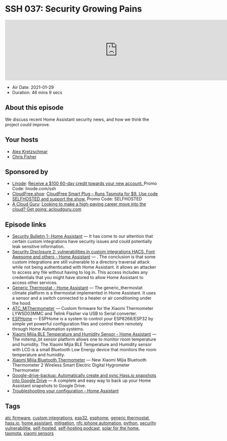 # SSH 037: Security Growing Pains

<iframe src="https://player.fireside.fm/v2/dUlrHQih+bYOeqY06?theme=dark" width="740" height="200" frameborder="0" scrolling="no"></iframe>

* Air Date: 2021-01-29
* Duration: 46 mins 9 secs

## About this episode

We discuss recent Home Assistant security news, and how we think the project could improve.

## Your hosts
* [Alex Kretzschmar](https://selfhosted.show/hosts/alexktz)
* [Chris Fisher](https://selfhosted.show/hosts/chrislas)

## Sponsored by

  * [Linode](https://linode.com/ssh): [Receive a $100 60-day credit towards your new account. ](https://linode.com/ssh) Promo Code: linode.com/ssh
  * [CloudFree.shop](https://cloudfree.shop/): [CloudFree Smart Plug – Runs Tasmota for $9. Use code SELFHOSTED and support the show.](https://cloudfree.shop/) Promo Code: SELFHOSTED
  * [A Cloud Guru](https://acloudguru.com/): [Looking to make a high-paying career move into the cloud? Get going: acloudguru.com](https://acloudguru.com/)



## Episode links

  * [Security Bulletin 1- Home Assistant](https://www.home-assistant.io/blog/2021/01/14/security-bulletin/ "Security Bulletin 1- Home Assistant") — It has come to our attention that certain custom integrations have security issues and could potentially leak sensitive information.
  * [Security Disclosure 2: vulnerabilities in custom integrations HACS, Font Awesome and others - Home Assistant](https://www.home-assistant.io/blog/2021/01/23/security-disclosure2/ "Security Disclosure 2: vulnerabilities in custom integrations HACS, Font Awesome and others - Home Assistant") — . The conclusion is that some custom integrations are still vulnerable to a directory traversal attack while not being authenticated with Home Assistant. It allows an attacker to access any file without having to log in. This access includes any credentials that you might have stored to allow Home Assistant to access other services. 
  * [Generic Thermostat - Home Assistant](https://www.home-assistant.io/integrations/generic_thermostat/ "Generic Thermostat - Home Assistant") — The generic_thermostat climate platform is a thermostat implemented in Home Assistant. It uses a sensor and a switch connected to a heater or air conditioning under the hood. 
  * [ATC_MiThermometer](https://github.com/atc1441/ATC_MiThermometer "ATC_MiThermometer") — Custom firmware for the Xiaomi Thermometer LYWSD03MMC and Telink Flasher via USB to Serial converter.
  * [ESPHome](https://esphome.io/ "ESPHome") — ESPHome is a system to control your ESP8266/ESP32 by simple yet powerful configuration files and control them remotely through Home Automation systems.
  * [Xiaomi Mijia BLE Temperature and Humidity Sensor - Home Assistant](https://www.home-assistant.io/integrations/mitemp_bt/ "Xiaomi Mijia BLE Temperature and Humidity Sensor - Home Assistant") — The mitemp_bt sensor platform allows one to monitor room temperature and humidity. The Xiaomi Mijia BLE Temperature and Humidity sensor with LCD is a small Bluetooth Low Energy device that monitors the room temperature and humidity. 
  * [Xiaomi Mijia Bluetooth Thermometer](https://www.aliexpress.com/item/4001212530656.html "Xiaomi Mijia Bluetooth Thermometer") — New Xiaomi Mijia Bluetooth Thermometer 2 Wireless Smart Electric Digital Hygrometer Thermometer
  * [Google-drive-backup: Automatically create and sync Hass.io snapshots into Google Drive](https://github.com/sabeechen/hassio-google-drive-backup "Google-drive-backup: Automatically create and sync Hass.io snapshots into Google Drive") — A complete and easy way to back up your Home Assistant snapshots to Google Drive.
  * [Troubleshooting your configuration - Home Assistant](https://www.home-assistant.io/docs/configuration/troubleshooting/ "Troubleshooting your configuration - Home Assistant")



## Tags

[atc firmware](https://selfhosted.show/tags/atc%20firmware), [custom integrations](https://selfhosted.show/tags/custom%20integrations), [esp32](https://selfhosted.show/tags/esp32), [esphome](https://selfhosted.show/tags/esphome), [generic thermostat](https://selfhosted.show/tags/generic%20thermostat), [hass.io](https://selfhosted.show/tags/hass.io), [home assistant](https://selfhosted.show/tags/home%20assistant), [mitigation](https://selfhosted.show/tags/mitigation), [nfc iphone automation](https://selfhosted.show/tags/nfc%20iphone%20automation), [python](https://selfhosted.show/tags/python), [security vulnerabilitie](https://selfhosted.show/tags/security%20vulnerabilitie), [self-hosted](https://selfhosted.show/tags/self-hosted), [self-hosting podcast](https://selfhosted.show/tags/self-hosting%20podcast), [solar for the home](https://selfhosted.show/tags/solar%20for%20the%20home), [tasmota](https://selfhosted.show/tags/tasmota), [xiaomi sensors](https://selfhosted.show/tags/xiaomi%20sensors)